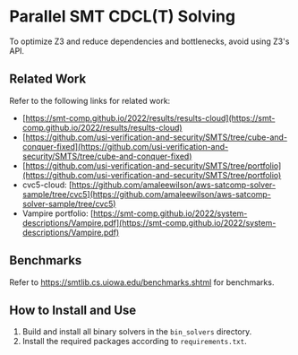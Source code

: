 # Parallel SMT CDCL(T) Solving

To optimize Z3 and reduce dependencies and bottlenecks, avoid using Z3's API.

## Related Work

Refer to the following links for related work:

- [https://smt-comp.github.io/2022/results/results-cloud](https://smt-comp.github.io/2022/results/results-cloud)
- [https://github.com/usi-verification-and-security/SMTS/tree/cube-and-conquer-fixed](https://github.com/usi-verification-and-security/SMTS/tree/cube-and-conquer-fixed)
- [https://github.com/usi-verification-and-security/SMTS/tree/portfolio](https://github.com/usi-verification-and-security/SMTS/tree/portfolio)
- cvc5-cloud: [https://github.com/amaleewilson/aws-satcomp-solver-sample/tree/cvc5](https://github.com/amaleewilson/aws-satcomp-solver-sample/tree/cvc5)
- Vampire portfolio: [https://smt-comp.github.io/2022/system-descriptions/Vampire.pdf](https://smt-comp.github.io/2022/system-descriptions/Vampire.pdf)

## Benchmarks

Refer to https://smtlib.cs.uiowa.edu/benchmarks.shtml for benchmarks.

## How to Install and Use

1. Build and install all binary solvers in the `bin_solvers` directory.
2. Install the required packages according to `requirements.txt`.

